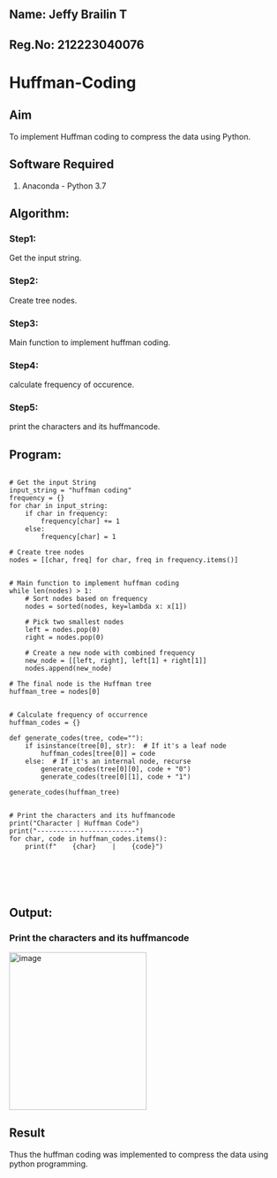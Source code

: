 ## Name: Jeffy Brailin T
## Reg.No: 212223040076

# Huffman-Coding
## Aim
To implement Huffman coding to compress the data using Python.

## Software Required
1. Anaconda - Python 3.7

## Algorithm:
### Step1:
Get the input string.

### Step2:
Create tree nodes.

### Step3:
Main function to implement huffman coding.


### Step4:
calculate frequency of occurence.


### Step5:
print the characters and its huffmancode.

 
## Program:

``` 

# Get the input String
input_string = "huffman coding" 
frequency = {}
for char in input_string:
    if char in frequency:
        frequency[char] += 1
    else:
        frequency[char] = 1

# Create tree nodes
nodes = [[char, freq] for char, freq in frequency.items()]


# Main function to implement huffman coding
while len(nodes) > 1:
    # Sort nodes based on frequency
    nodes = sorted(nodes, key=lambda x: x[1])

    # Pick two smallest nodes
    left = nodes.pop(0)
    right = nodes.pop(0)

    # Create a new node with combined frequency
    new_node = [[left, right], left[1] + right[1]]
    nodes.append(new_node)

# The final node is the Huffman tree
huffman_tree = nodes[0]


# Calculate frequency of occurrence
huffman_codes = {}

def generate_codes(tree, code=""):
    if isinstance(tree[0], str):  # If it's a leaf node
        huffman_codes[tree[0]] = code
    else:  # If it's an internal node, recurse
        generate_codes(tree[0][0], code + "0")
        generate_codes(tree[0][1], code + "1")

generate_codes(huffman_tree)


# Print the characters and its huffmancode
print("Character | Huffman Code")
print("-------------------------")
for char, code in huffman_codes.items():
    print(f"    {char}    |    {code}")






```
## Output:

### Print the characters and its huffmancode

<img width="249" height="285" alt="image" src="https://github.com/user-attachments/assets/1c55e959-115e-4799-bf1b-bf76a7e59cba" />



## Result
Thus the huffman coding was implemented to compress the data using python programming.
